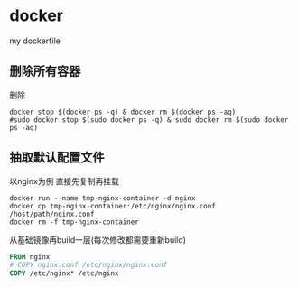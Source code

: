 # docker
my dockerfile

## 删除所有容器
删除
```shell
docker stop $(docker ps -q) & docker rm $(docker ps -aq)
#sudo docker stop $(sudo docker ps -q) & sudo docker rm $(sudo docker ps -aq)
```

## 抽取默认配置文件
以nginx为例
直接先复制再挂载
```shell
docker run --name tmp-nginx-container -d nginx
docker cp tmp-nginx-container:/etc/nginx/nginx.conf /host/path/nginx.conf
docker rm -f tmp-nginx-container
```

从基础镜像再build一层(每次修改都需要重新build)
```dockerfile
FROM nginx
# COPY nginx.conf /etc/nginx/nginx.conf
COPY /etc/nginx* /etc/nginx
```